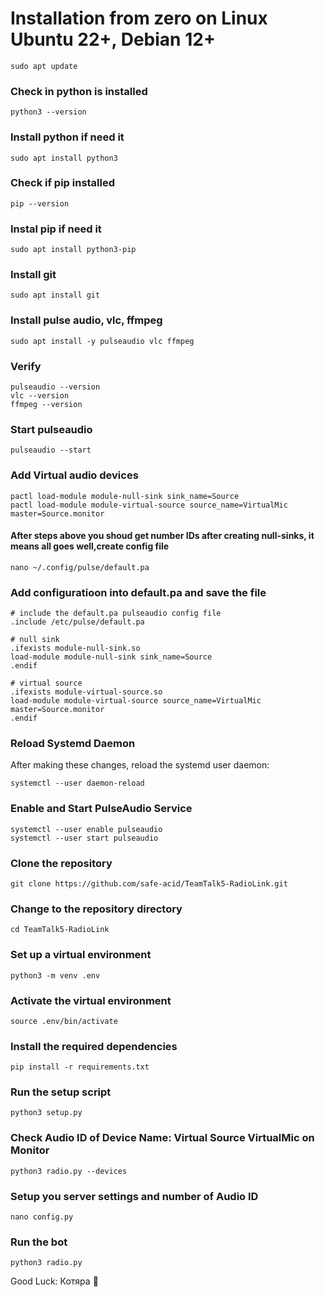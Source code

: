 # Installation from zero on Linux Ubuntu 22+, Debian 12+

```shell script
sudo apt update
```
### Check in python is installed
```shell script
python3 --version 
```
### Install python if need it
```shell script
sudo apt install python3
```
### Check if pip installed
```shell script
pip --version
```
### Instal pip if need it
```shell script
sudo apt install python3-pip
```
### Install git
```shell script
sudo apt install git
```
### Install pulse audio, vlc, ffmpeg
```shell script
sudo apt install -y pulseaudio vlc ffmpeg
```
### Verify 
```shell script
pulseaudio --version
vlc --version
ffmpeg --version
```
### Start pulseaudio
```shell script
pulseaudio --start
```
### Add Virtual audio devices
```shell script
pactl load-module module-null-sink sink_name=Source
pactl load-module module-virtual-source source_name=VirtualMic master=Source.monitor
```
#### After steps above you shoud get number IDs after creating null-sinks, it means all goes well,create config file
```shell script
nano ~/.config/pulse/default.pa 
```
### Add configuratioon into default.pa and save the file 
```shell script
# include the default.pa pulseaudio config file
.include /etc/pulse/default.pa

# null sink
.ifexists module-null-sink.so
load-module module-null-sink sink_name=Source
.endif

# virtual source
.ifexists module-virtual-source.so
load-module module-virtual-source source_name=VirtualMic master=Source.monitor
.endif
```
### Reload Systemd Daemon
After making these changes, reload the systemd user daemon:
```shell script
systemctl --user daemon-reload
```
### Enable and Start PulseAudio Service
```shell script
systemctl --user enable pulseaudio
systemctl --user start pulseaudio
```

### Clone the repository
```shell script
git clone https://github.com/safe-acid/TeamTalk5-RadioLink.git
```
### Change to the repository directory
```shell script
cd TeamTalk5-RadioLink
```

### Set up a virtual environment
```shell script
python3 -m venv .env
```

### Activate the virtual environment
```shell script
source .env/bin/activate
```

### Install the required dependencies
```shell script
pip install -r requirements.txt
```

### Run the setup script
```shell script
python3 setup.py
```

### Check Audio ID of Device Name: Virtual Source VirtualMic on Monitor
```shell script
python3 radio.py --devices
```
### Setup you server settings and number of Audio ID 
```shell script
nano config.py
```
### Run the bot
```shell script
python3 radio.py
```

Good Luck: Котяра 🐾
